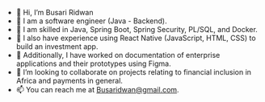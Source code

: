- 👋 Hi, I’m Busari Ridwan
- 👀  I am a software engineer (Java - Backend).
- 🌱 I am skilled in Java, Spring Boot, Spring Security, PL/SQL, and Docker.
- 🌱 I also have experience using React Native (JavaScript, HTML, CSS) to build an investment app.
- 🌱 Additionally, I have worked on documentation of enterprise applications and their prototypes using Figma.
- 💞️  I’m looking to collaborate on projects relating to financial inclusion in Africa and payments in general.
- 📫 You can reach me at Busaridwan@gmail.com.

<!---
busaridwan/busaridwan is a ✨ special ✨ repository because its `README.md` (this file) appears on your GitHub profile.
You can click the Preview link to take a look at your changes.
--->
